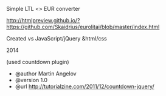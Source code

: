 Simple LTL <> EUR converter

http://htmlpreview.github.io/?https://github.com/Skaidrius/eurolitai/blob/master/index.html

Created vs JavaScript/jQuery &html/css

2014

(used  countdown plugin)
 * @author		Martin Angelov
 * @version 	1.0
 * @url			http://tutorialzine.com/2011/12/countdown-jquery/
